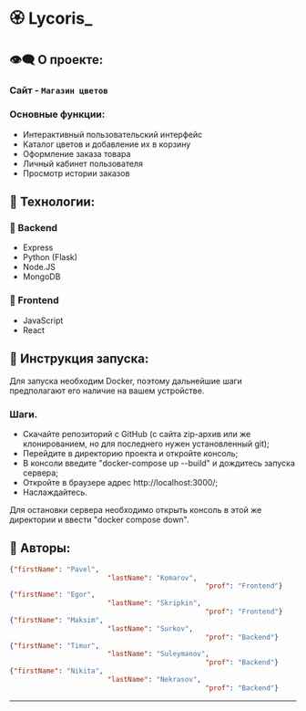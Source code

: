 # 🏵 Lycoris_
## 👁️‍🗨️ О проекте:
### Сайт - `Магазин цветов`
### Основные функции:
 - Интерактивный пользовательский интерфейс
 - Каталог цветов и добавление их в корзину
 - Оформление заказа товара
 - Личный кабинет пользователя
 - Просмотр истории заказов
## 🔧 Технологии:
### 🌱 Backend
- Express
- Python (Flask)
- Node.JS
- MongoDB
###  🌷 Frontend
- JavaScript
- React
## 🔌 Инструкция запуска: 
Для запуска необходим Docker, поэтому дальнейшие шаги предполагают его наличие на вашем устройстве. 
### Шаги.
- Скачайте репозиторий с GitHub (с сайта zip-архив или же клонированием, но для последнего нужен установленный git);
- Перейдите в директорию проекта и откройте консоль;
- В консоли введите "docker-compose up --build" и дождитесь запуска сервера;
- Откройте в браузере адрес http://localhost:3000/;
- Наслаждайтесь.

Для остановки сервера необходимо открыть консоль в этой же директории и ввести "docker compose down".
## 👥 Авторы:
``` json
{"firstName": "Pavel", 
                        "lastName": "Komarov", 
                                                "prof": "Frontend"}
{"firstName": "Egor", 
                        "lastName": "Skripkin", 
                                                "prof": "Frontend"}
{"firstName": "Maksim", 
                        "lastName": "Surkov", 
                                                "prof": "Backend"} 
{"firstName": "Timur", 
                        "lastName": "Suleymanov", 
                                                "prof": "Backend"}
{"firstName": "Nikita", 
                        "lastName": "Nekrasov", 
                                                "prof": "Backend"}

```
---
